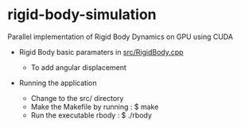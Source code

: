 # rigid-body-simulation
Parallel implementation of Rigid Body Dynamics on GPU using CUDA

* Rigid Body basic paramaters in [src/RigidBody.cpp](https://github.com/mridulmalpotra/rigid-body-simulation/blob/master/src/RigidBody.cpp)
    - To add angular displacement

* Running the application
    - Change to the src/ directory
    - Make the Makefile by running : 
              $ make
    - Run the executable rbody :
              $ ./rbody 

